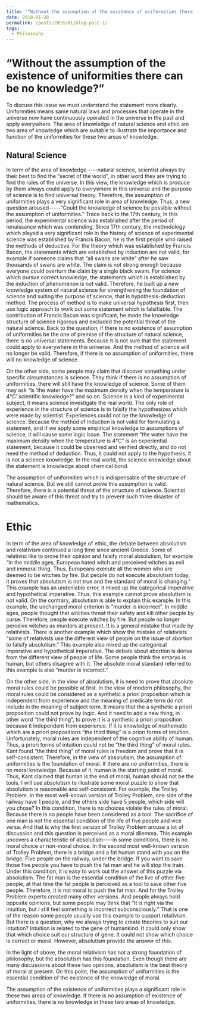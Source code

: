 ```yaml
---
title: '“Without the assumption of the existence of uniformities there can be no knowledge?” '
date: 2018-01-28
permalink: /posts/2018/01/blog-post-1/
tags:
  - Philosophy
---
```


# “Without the assumption of the existence of uniformities there can be no knowledge?”

To discuss this issue we must understand the statement more clearly. Uniformities means same natural laws and processes that operate in the universe now have continuously operated in the universe in the past and apply everywhere. The area of knowledge of natural science and ethic are two area of knowledge which are suitable to illustrate the importance and function of the uniformities for these two areas of knowledge.

## Natural Science

In term of the area of knowledge ----natural science, scientist always try their best to find the “secret of the world”, in other word they are trying to find the rules of the universe. In this view, the knowledge which is produce by them always could apply to everywhere in this universe and the purpose of science is to find universal theory. Therefore, the assumption of uniformities plays a very significant role in area of knowledge. Thus, a new question aroused-----“Could the knowledge of science be possible without the assumption of uniformities.” Trace back to the 17th century, in this period, the experimental science was established after the period of renaissance which was contending. Since 17th century, the methodology which played a very significant role in the history of science of experimental science was established by Francis Bacon, he is the first people who raised the methods of deductive. For the theory which was established by Francis Bacon, the statements which are established by induction are not valid, for example if someone claims that “all swans are white” after he saw thousands of swans are white. The claim is not strong enough because everyone could overturn the claim by a single black swam. For science which pursue correct knowledge, the statements which is established by the induction of phenomenon is not valid. Therefore, he built up a new knowledge system of natural science for strengthening the foundation of science and suiting the purpose of science, that is hypothesis-deduction method. The process of method is to make universal hypothesis first, then use logic approach to work out some statement which is falsifiable. The contribution of Francis Bacon was significant, he made the knowledge structure of science rigorous and excluded the potential threat of the natural science. Back to the question, if there is no existence of assumption of uniformities be the one of premise of the structure of natural science, there is no universal statements. Because it is not sure that the statement could apply to everywhere in this universe. And the method of science will no longer be valid. Therefore, if there is no assumption of uniformities, there will no knowledge of science.

On the other side, some people may claim that discover something under specific circumstances is science. They think if there is no assumption of uniformities, there will still have the knowledge of science. Some of them may ask “Is ‘the water have the maximum density when the temperature is 4℃’ scientific knowledge?” and so on. Science is a kind of experimental subject, it means science investigate the real world. The only role of experience in the structure of science is to falsify the hypothesizes which were made by scientist. Experiences could not be the knowledge of science. Because the method of induction is not valid for formulating a statement, and if we apply some empirical knowledge to assumptions of science, it will cause some logic issue. The statement “the water have the maximum density when the temperature is 4℃” is an experiential statement, because it could be observed and verified directly, and do not need the method of deduction. Thus, it could not apply to the hypothesis, it is not a science knowledge. In the real world, the science knowledge about the statement is knowledge about chemical bond. 

The assumption of uniformities which is indispensable of the structure of natural science. But we still cannot prove this assumption is valid. Therefore, there is a potential threat of the structure of science. Scientist should be aware of this threat and try to prevent such three disaster of mathematics.

# Ethic

In term of the area of knowledge of ethic, the debate between absolutism and relativism continued a long time since ancient Greece. Some of relativist like to prove their opinion and falsify moral absolutism, for example “in the middle ages, European hated witch and perceived witches as evil and immoral thing. Thus, Europeans execute all the women who are deemed to be witches by fire. But people do not execute absolutism today, it proves that absolutism is not true and the standard of moral is changing.” This example has an undeniable error, it mixed up the categorical imperative and hypothetical imperative. Thus, this example cannot prove absolutism is not valid. On the contrary, absolutism is able to explain this example. In this example, the unchanged moral criterion is “murder is incorrect”. In middle ages, people thought that witches threat their safety and kill other people by curse. Therefore, people execute witches by fire. But people no longer perceive witches as murders at present. It is a general mistake that made by relativists. There is another example which show the mistake of relativists “some of relativists use the different view of people on the issue of abortion to falsify absolutism.” This example also mixed up the categorical imperative and hypothetical imperative. The debate about abortion is derive from the different view of people of life. Some people think the embryo is human, but others disagree with it. The absolute moral standard referred to this example is also “murder is incorrect.” 

On the other side, in the view of absolutism, it is need to prove that absolute moral rules could be possible at first. In the view of modern philosophy, the moral rules could be considered as a synthetic a priori proposition which is independent from experience and the meaning of predicate term do not include in the meaning of subject term. It means that the a synthetic a priori proposition could not prove by logic. And it need to add a new thing, in other word “the third thing”, to prove it is a synthetic a priori proposition because it independent from experience. If it is knowledge of mathematic which are a priori propositions “the third thing” is a priori forms of intuition. Unfortunately, moral rules are independent of the cognitive ability of human. Thus, a priori forms of intuition could not be “the third thing” of moral rules. Kant found “the third thing” of moral rules is freedom and prove that it is self-consistent. Therefore, in the view of absolutism, the assumption of uniformities is the foundation of moral. If there are no uniformities, there is no moral knowledge. Because of it, human is the starting point of moral. Thus, Kant claimed that human is the end of moral, human should not be the tools. I will use absolutism to illustrate some moral puzzle to show that absolutism is reasonable and self-consistent. For example, the Trolley Problem. In the most well-known version of Trolley Problem, one side of the railway have 1 people, and the others side have 5 people, which side will you chose? In this condition, there is no choices violate the rules of moral. Because there is no people have been considered as a tool. The sacrifice of one man is not the essential condition of the life of five people and vice versa. And that is why the first version of Trolley Problem arouse a lot of discussion and this question is perceived as a moral dilemma. This example uncovers a characteristic of absolutism----in some conditions, there is no moral choice or non-moral choice. In the second most well-known version of Trolley Problem, there is a bridge and a fat human stand with you on the bridge. Five people on the railway, under the bridge. If you want to save those five people you have to push the fat man and he will stop the train. Under this condition, it is easy to work out the answer of this puzzle via absolutism. The fat man is the essential condition of the live of other five people, at that time the fat people is perceived as a tool to save other five people. Therefore, it is not moral to push the fat man. And for the Trolley Problem experts created many other versions. And people always hold opposite opinions, but some people may think that “It is right via the intuition, but I still feel something is incorrect subconsciously.” That is one of the reason some people usually use this example to support relativism. But there is a question, why we always trying to create theories to suit our intuition? Intuition is related to the gene of humankind. It could only show that which choice suit our structure of gene. It could not show which choice is correct or moral. However, absolutism provide the answer of this.

In the light of above, the moral relativism has not a strong foundation of philosophy, but the absolutism has this foundation. Even though there are many discussions about these two opinions, absolutism is the best theory of moral at present. On this point, the assumption of uniformities is the essential condition of the existence of the knowledge of moral.

The assumption of the existence of uniformities plays a significant role in these two areas of knowledge. If there is no assumption of existence of uniformities, there is no knowledge in these two areas of knowledge.
